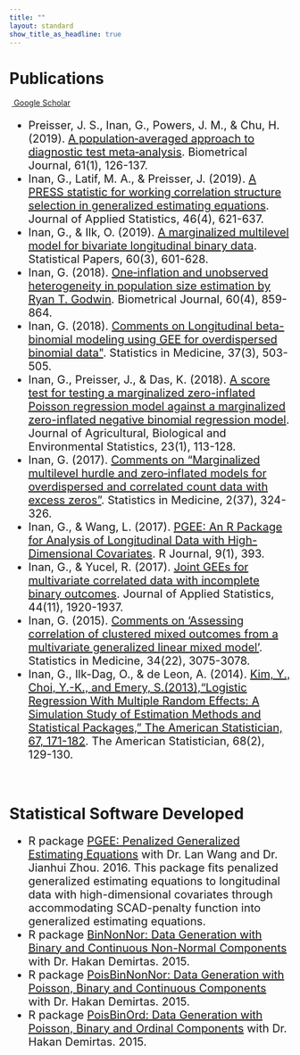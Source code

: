 ```yaml
---
title: ""
layout: standard
show_title_as_headline: true
---
```


<h1 color="rgb(132," 132,="" 132);="">Publications</h1>
&nbsp;<a href="https://scholar.google.com/citations?user=0zuxPXAAAAAJ&hl=en&oi=ao"> Google
Scholar</a><br>
<ul style="font-size:20px;">
<li>Preisser, J. S., Inan, G., Powers, J. M., & Chu, H. (2019). <a href="https://onlinelibrary.wiley.com/doi/abs/10.1002/bimj.201700187"> A population‐averaged approach to diagnostic test meta‐analysis</a>. Biometrical Journal, 61(1), 126-137.<br>
</li>
<li>Inan, G., Latif, M. A., & Preisser, J. (2019). <a href="https://www.tandfonline.com/doi/abs/10.1080/02664763.2018.1508560"> A PRESS statistic for working correlation structure selection in generalized estimating equations</a>. Journal of Applied Statistics, 46(4), 621-637.<br>
</li>
<li>
Inan, G., & Ilk, O. (2019). <a href="https://link.springer.com/article/10.1007/s00362-016-0840-1"> A marginalized multilevel model for bivariate longitudinal binary data</a>. Statistical Papers, 60(3), 601-628.<br>
</li>
<li>
Inan, G. (2018). <a href="https://onlinelibrary.wiley.com/doi/abs/10.1002/bimj.201700261"> One‐inflation and unobserved heterogeneity in population size estimation by Ryan T. Godwin</a>. Biometrical Journal, 60(4), 859-864.<br>
</li>
<li>
Inan, G. (2018). <a href="https://onlinelibrary.wiley.com/doi/10.1002/sim.7503"> Comments on Longitudinal beta-binomial modeling using GEE for overdispersed binomial data"</a>. Statistics in Medicine, 37(3), 503-505.<br>
</li>
<li>
Inan, G., Preisser, J., & Das, K. (2018). <a href="https://link.springer.com/article/10.1007/s13253-017-0314-5"> A score test for testing a marginalized zero-inflated Poisson regression model against a marginalized zero-inflated negative binomial regression model</a>. Journal of Agricultural, Biological and Environmental Statistics, 23(1), 113-128.<br>
</li>
<li>
Inan, G. (2017). <a href="https://onlinelibrary.wiley.com/doi/10.1002/sim.7321"> Comments on “Marginalized multilevel hurdle and zero‐inflated models for overdispersed and correlated count data with excess zeros”</a>. Statistics in Medicine, 2(37), 324-326.<br>
</li>
<li>
Inan, G., & Wang, L. (2017). <a href="https://pdfs.semanticscholar.org/c08e/32ae1fbe83ace6d4b497523840b5d0b6a9d1.pdf"> PGEE: An R Package for Analysis of Longitudinal Data with High-Dimensional Covariates</a>. R Journal, 9(1), 393.<br>
</li>
<li>  
Inan, G., & Yucel, R. (2017). <a href="https://www.tandfonline.com/doi/abs/10.1080/02664763.2016.1238049"> Joint GEEs for multivariate correlated data with incomplete binary outcomes</a>. Journal of Applied Statistics, 44(11), 1920-1937.<br>
</li>
<li>   
Inan, G. (2015). <a href="https://onlinelibrary.wiley.com/doi/abs/10.1002/sim.6540">Comments on ‘Assessing correlation of clustered mixed outcomes from a multivariate generalized linear mixed model’</a>. Statistics in Medicine, 34(22), 3075-3078.<br>
</li>
<li> 
Inan, G., Ilk-Dag, O., & de Leon, A. (2014). <a href="https://www.tandfonline.com/doi/abs/10.1080/00031305.2014.904251?journalCode=utas20">Kim, Y., Choi, Y.-K., and Emery, S.(2013),“Logistic Regression With Multiple Random Effects: A Simulation Study of Estimation Methods and Statistical Packages,” The American Statistician, 67, 171-182</a>. The American Statistician, 68(2), 129-130. <br>
</li>
</ul>
<br>
<h1 color="rgb(132," 132,="" 132);="">Statistical Software Developed</h1>
<ul style="font-size:20px;">
<li>
R package <a href="https://cran.r-project.org/web/packages/PGEE/index.html">PGEE: Penalized Generalized Estimating Equations</a> with Dr. Lan Wang and Dr. Jianhui Zhou. 2016. This package fits penalized generalized estimating equations to longitudinal data with high-dimensional covariates through accommodating SCAD-penalty function into generalized estimating equations.<br> 
</li>
<li> 
R package <a href="https://cran.r-project.org/web/packages/BinNonNor/index.html">BinNonNor: Data Generation with Binary and Continuous Non-Normal Components</a> with Dr. Hakan Demirtas. 2015.<br>
</li>
<li>
R package <a href="https://cran.r-project.org/web/packages/PoisBinNonNor/index.html">PoisBinNonNor: Data Generation with Poisson, Binary and Continuous Components</a> with Dr. Hakan Demirtas. 2015.<br>
</li>
<li>
R package <a href="https://cran.r-project.org/web/packages/PoisBinOrd/index.html">PoisBinOrd: Data Generation with Poisson, Binary and Ordinal Components</a> with Dr. Hakan Demirtas. 2015.<br>
</li>
</ul> 
<br>